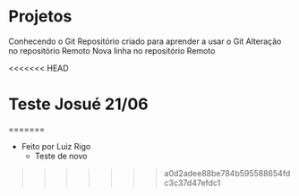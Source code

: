 # Projetos
 Conhecendo o Git
 Repositório criado para aprender a usar o Git
 Alteração no repositório Remoto
 Nova linha no repositório Remoto

<<<<<<< HEAD
# Teste Josué 21/06
=======


- Feito por Luiz Rigo
    - Teste de novo
>>>>>>> a0d2adee88be784b595588654fdc3c37d47efdc1
